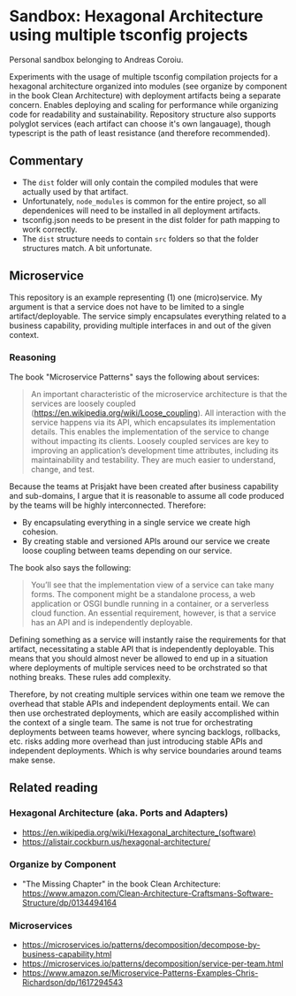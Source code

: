 # Sandbox: Hexagonal Architecture using multiple tsconfig projects
Personal sandbox belonging to Andreas Coroiu.

Experiments with the usage of multiple tsconfig compilation projects for a hexagonal architecture organized into modules (see organize by component in the book Clean Architecture) with deployment artifacts being a separate concern. Enables deploying and scaling for performance while organizing code for readability and sustainability. Repository structure also supports polyglot services (each artifact can choose it's own langauage), though typescript is the path of least resistance (and therefore recommended).

## Commentary
- The `dist` folder will only contain the compiled modules that were actually used by that artifact.
- Unfortunately, `node_modules` is common for the entire project, so all dependenices will need to be installed in all deployment artifacts.
- tsconfig.json needs to be present in the dist folder for path mapping to work correctly.
- The `dist` structure needs to contain `src` folders so that the folder structures match. A bit unfortunate.

## Microservice
This repository is an example representing (1) one (micro)service. My argument is that a service does not have to be limited to a single artifact/deployable. The service simply encapsulates everything related to a business capability, providing multiple interfaces in and out of the given context.

### Reasoning
The book "Microservice Patterns" says the following about services:

> An important characteristic of the microservice architecture is that the services are loosely coupled (https://en.wikipedia.org/wiki/Loose_coupling). All interaction with the service happens via its API, which encapsulates its implementation details. This enables the implementation of the  service to change without impacting its clients. Loosely coupled services are key to improving an application’s development time attributes, including its maintainability and testability. They are much easier to understand, change, and test.

Because the teams at Prisjakt have been created after business capability and sub-domains, I argue that it is reasonable to assume all code produced by the teams will be highly interconnected. Therefore: 

- By encapsulating everything in a single service we create high cohesion.
- By creating stable and versioned APIs around our service we create loose coupling between teams depending on our service.

The book also says the following:

> You’ll see that the implementation view of a service can take many forms. The component might be a standalone process, a web application or OSGI  bundle running in a container, or a serverless cloud function. An essential requirement, however, is that a service has an API and is independently deployable.

Defining something as a service will instantly raise the requirements for that artifact, necessitating a stable API that is independently deployable. This means that you should almost never be allowed to end up in a situation where deployments of multiple services need to be orchstrated so that nothing breaks. These rules add complexity.

Therefore, by not creating multiple services within one team we remove the overhead that stable APIs and independent deployments entail. We can then use orchestrated deployments, which are easily accomplished within the context of a single team. The same is not true for orchestrating deployments between teams however, where syncing backlogs, rollbacks, etc. risks adding more overhead than just introducing stable APIs and independent deployments. Which is why service boundaries around teams make sense.

## Related reading
### Hexagonal Architecture (aka. Ports and Adapters)
- https://en.wikipedia.org/wiki/Hexagonal_architecture_(software)
- https://alistair.cockburn.us/hexagonal-architecture/

### Organize by Component
- "The Missing Chapter" in the book Clean Architecture: https://www.amazon.com/Clean-Architecture-Craftsmans-Software-Structure/dp/0134494164

### Microservices
- https://microservices.io/patterns/decomposition/decompose-by-business-capability.html
- https://microservices.io/patterns/decomposition/service-per-team.html
- https://www.amazon.se/Microservice-Patterns-Examples-Chris-Richardson/dp/1617294543
